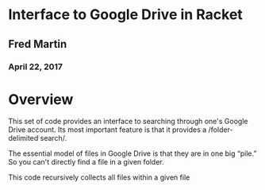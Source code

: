 # Interface to Google Drive in Racket

## Fred Martin
### April 22, 2017

# Overview
This set of code provides an interface to searching through one's Google Drive account. 
Its most important feature is that it provides a /folder-delimited search/.

The essential model of files in Google Drive is that they are in one big “pile.” So you can't directly find a file in a
given folder.

This code recursively collects all files within a given file 
